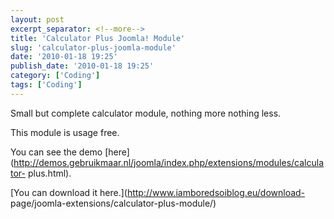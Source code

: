 ```yaml
---
layout: post
excerpt_separator: <!--more-->
title: 'Calculator Plus Joomla! Module'
slug: 'calculator-plus-joomla-module'
date: '2010-01-18 19:25'
publish_date: '2010-01-18 19:25'
category: ['Coding']
tags: ['Coding']
---
```

Small but complete calculator module, nothing more nothing less.  
  
This module is usage free.  
  
You can see the demo
[here](http://demos.gebruikmaar.nl/joomla/index.php/extensions/modules/calculator-
plus.html).  
  
[You can download it here.](http://www.iamboredsoiblog.eu/download-
page/joomla-extensions/calculator-plus-module/)

